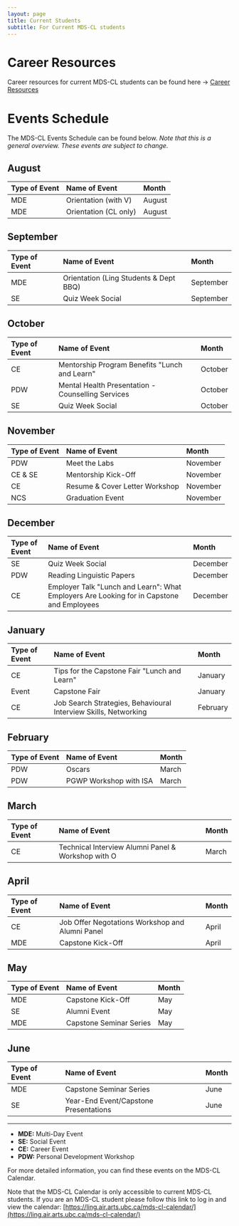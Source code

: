 ```yaml
---
layout: page
title: Current Students
subtitle: For Current MDS-CL students
---
```


# Career Resources

Career resources for current MDS-CL students can be found here → [Career Resources](https://ubc-mdscl.github.io/resources/current-students/career-resources/index)

# Events Schedule

The MDS-CL Events Schedule can be found below. *Note that this is a general overview. These events are subject to change.*

## August

| Type of Event | Name of Event | Month |
| :------------- | :------------- | :------------- |
| MDE | Orientation (with V) | August |
| MDE | Orientation (CL only) | August |

## September

| Type of Event | Name of Event | Month |
| :------------- | :------------- | :------------- |
| MDE | Orientation (Ling Students & Dept BBQ) | September |
| SE | Quiz Week Social | September |

## October

| Type of Event | Name of Event | Month |
| :------------- | :------------- | :------------- |
| CE | Mentorship Program Benefits "Lunch and Learn" | October |
| PDW | Mental Health Presentation - Counselling Services | October |
| SE | Quiz Week Social | October |

## November

| Type of Event | Name of Event | Month |
| :------------- | :------------- | :------------- |
| PDW | Meet the Labs | November |
| CE & SE | Mentorship Kick-Off | November |
| CE | Resume & Cover Letter Workshop | November |
| NCS | Graduation Event | November |

## December

| Type of Event | Name of Event | Month |
| :------------- | :------------- | :------------- |
| SE | Quiz Week Social | December |
| PDW | Reading Linguistic Papers | December |
| CE | Employer Talk "Lunch and Learn": What Employers Are Looking for in Capstone and Employees | December |

## January

| Type of Event | Name of Event | Month |
| :------------- | :------------- | :------------- |
| CE | Tips for the Capstone Fair "Lunch and Learn" | January |
| Event | Capstone Fair | January |
| CE | Job Search Strategies, Behavioural Interview Skills, Networking | February |

## February

| Type of Event | Name of Event | Month |
| :------------- | :------------- | :------------- |
| PDW | Oscars | March |
| PDW | PGWP Workshop with ISA | March |

## March

| Type of Event | Name of Event | Month |
| :------------- | :------------- | :------------- |
| CE | Technical Interview Alumni Panel & Workshop with O | March |

## April

| Type of Event | Name of Event | Month |
| :------------- | :------------- | :------------- |
| CE | Job Offer Negotations Workshop and Alumni Panel | April |
| MDE | Capstone Kick-Off | April |

## May

| Type of Event | Name of Event | Month |
| :------------- | :------------- | :------------- |
| MDE | Capstone Kick-Off | May |
| SE | Alumni Event | May |
| MDE | Capstone Seminar Series | May |

## June

| Type of Event | Name of Event | Month |
| :------------- | :------------- | :------------- |
| MDE | Capstone Seminar Series | June |
| SE | Year-End Event/Capstone Presentations | June |

---

* **MDE:** Multi-Day Event
* **SE:** Social Event
* **CE:** Career Event
* **PDW:** Personal Development Workshop

For more detailed information, you can find these events on the MDS-CL Calendar. 

Note that the MDS-CL Calendar is only accessible to current MDS-CL students. If you are an MDS-CL student please follow this link to log in and view the calendar: [https://ling.air.arts.ubc.ca/mds-cl-calendar/](https://ling.air.arts.ubc.ca/mds-cl-calendar/)

